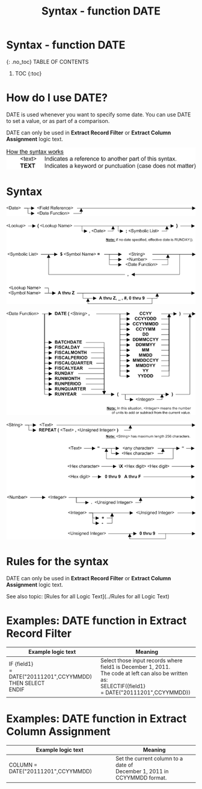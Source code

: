 ﻿---
layout: default
title: "Syntax - function DATE"
parent: Syntax - functions
grand_parent: Workbench Logic Text Syntax
nav_order: 4
---
# Syntax - function DATE
{: .no_toc}
TABLE OF CONTENTS 
1. TOC
{:toc}  
 
 


# How do I use DATE? 

DATE is used whenever you want to specify some date. You can use DATE to set a value, or as part of a comparison.

DATE can only be used in **Extract Record Filter** or **Extract Column Assignment** logic text.

![(Syntax Legend)](../../images/LTZZ_Syntax_legend.gif )

# Syntax 

![(Function DATE)](../../images/LTSF_Date_01.gif)

![(Function DATE)](../../images/LTSF_DATE_02.gif)

![(Function DATE)](../../images/LTSF_DATE_03.gif)

![(Function DATE)](../../images/LTSF_DATE_04.gif)

# Rules for the syntax 

DATE can only be used in **Extract Record Filter** or **Extract Column Assignment** logic text.

See also topic: [Rules for all Logic Text](../Rules for all Logic Text) 

# Examples: DATE function in Extract Record Filter 


|Example logic text|Meaning|
|------------------|-------|
|IF {field1}<br>= DATE("20111201",CCYYMMDD)<br>THEN SELECT<br>ENDIF<br>|Select those input records where<br>field1 is December 1, 2011.<br>The code at left can also be written as:<br>SELECTIF({field1}<br>= DATE("20111201",CCYYMMDD))|


# Examples: DATE function in Extract Column Assignment 


|Example logic text|Meaning|
|------------------|-------|
|COLUMN = DATE("20111201",CCYYMMDD)|Set the current column to a date of<br>December 1, 2011 in CCYYMMDD format.|

  


